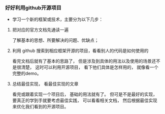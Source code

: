 ### 好好利用github开源项目

* 学习一个新的框架或技术，主要分为以下几步：

1. 把对应的官方文档先通读一遍

	了解基本的思想、所要解决的问题、优缺点；

2. 利用 github 搜索到相应框架开源的项目，看看别人的代码是如何使用的

	看完文档后就有了基本的思路了， 但是涉及到具体的用法以及使用的场景还不是很清楚， 这时可以利用开源项目， 看下他们具体是怎样用的， 就像看一个完整的demo。
	
3. 总结最佳实现， 看最佳实现的文章

	看完或跟着实现一个项目后， 基础的用法就有了。 但可是不是最好的实现， 要真正的学到手就要考虑最佳实践， 可以看看相关文档， 然后根据最佳实现来优化我们看到的开源项目。

